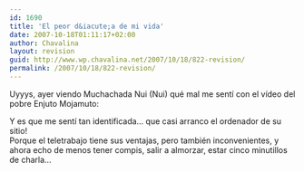 ```yaml
---
id: 1690
title: 'El peor d&iacute;a de mi vida'
date: 2007-10-18T01:11:17+02:00
author: Chavalina
layout: revision
guid: http://www.wp.chavalina.net/2007/10/18/822-revision/
permalink: /2007/10/18/822-revision/
---
```

Uyyys, ayer viendo Muchachada Nui (Nui) qu&eacute; mal me sent&iacute; con el v&iacute;deo del pobre Enjuto Mojamuto:

<p class="imgcentro">
</p>

Y es que me sent&iacute; tan identificada&#8230; que casi arranco el ordenador de su sitio!  
Porque el teletrabajo tiene sus ventajas, pero tambi&eacute;n inconvenientes, y ahora echo de menos tener compis, salir a almorzar, estar cinco minutillos de charla&#8230;